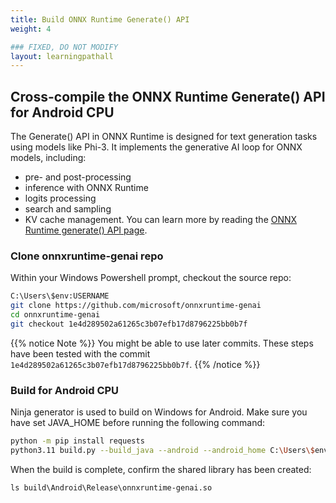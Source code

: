 ```yaml
---
title: Build ONNX Runtime Generate() API
weight: 4

### FIXED, DO NOT MODIFY
layout: learningpathall
---
```


## Cross-compile the ONNX Runtime Generate() API for Android CPU

The Generate() API in ONNX Runtime is designed for text generation tasks using models like Phi-3. It implements the generative AI loop for ONNX models, including:
- pre- and post-processing
- inference with ONNX Runtime
- logits processing
- search and sampling
- KV cache management. 
You can learn more by reading the [ONNX Runtime generate() API page](https://onnxruntime.ai/docs/genai/).


### Clone onnxruntime-genai repo
Within your Windows Powershell prompt, checkout the source repo:

```bash
C:\Users\$env:USERNAME
git clone https://github.com/microsoft/onnxruntime-genai
cd onnxruntime-genai
git checkout 1e4d289502a61265c3b07efb17d8796225bb0b7f
```

{{% notice Note %}}
You might be able to use later commits. These steps have been tested with the commit `1e4d289502a61265c3b07efb17d8796225bb0b7f`.
{{% /notice %}}

### Build for Android CPU

Ninja generator is used to build on Windows for Android. Make sure you have set JAVA_HOME before running the following command:

```bash
python -m pip install requests 
python3.11 build.py --build_java --android --android_home C:\Users\$env:USERNAME\AppData\Local\Android\Sdk --android_ndk_path C:\Users\$env:USERNAME\AppData\Local\Android\Sdk\ndk\27.0.12077973 --android_abi arm64-v8a --config Release
```

When the build is complete, confirm the shared library has been created:

```output
ls build\Android\Release\onnxruntime-genai.so
```
